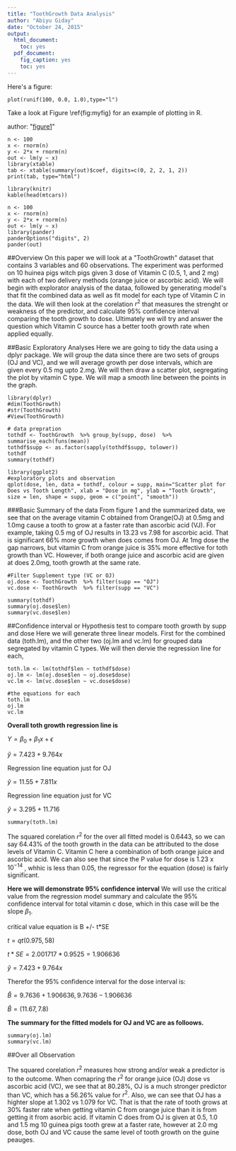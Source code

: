 ```yaml
---
title: "ToothGrowth Data Analysis"
author: "Abiyu Giday"
date: "October 24, 2015"
output:
  html_document:
    toc: yes
  pdf_document:
    fig_caption: yes
    toc: yes
---
```


Here's a figure: 
```{r figs, echo=FALSE, fig.width=4,fig.height=3, fig.cap="\\label{fig:myfig}plotting example"}
plot(runif(100, 0.0, 1.0),type="l")
```

Take a look at Figure \ref{fig:myfig} for an example of plotting in R.


author: "[figure1](figure1)"

```{r xtable, results="asis"}
n <- 100
x <- rnorm(n)
y <- 2*x + rnorm(n)
out <- lm(y ~ x)
library(xtable)
tab <- xtable(summary(out)$coef, digits=c(0, 2, 2, 1, 2))
print(tab, type="html")
```

```{r kable, echo=FALSE}
library(knitr)
kable(head(mtcars))
```

```{r pander}
n <- 100
x <- rnorm(n)
y <- 2*x + rnorm(n)
out <- lm(y ~ x)
library(pander)
panderOptions("digits", 2)
pander(out)
```
##Overview
On this paper we will look at a "ToothGrowth" dataset that contains 3 variables and 60 observations. The experiment was performed on 10 huinea pigs witch pigs given 3 dose of Vitamin C (0.5, 1, and 2 mg) with each of two delivery methods (orange juice or ascorbic acid). We will begin with explorator analysis of the dataa, followed by generating model's that fit the combined data as well as fit model for each type of Vitamin C in the data. We will then look at the corelation $r^2$ that measures the strenght or weakness of the predictor, and calculate  95% confidence interval comparing the tooth growth to dose. Ultimately we will try and answer the question which Vitamin C source has a better tooth growth rate when applied equally.
 
##Basic Exploratory Analyses
Here we are going to tidy the data using a dplyr package. We will group the data since there are two sets of groups (OJ and VC), and we will average growth per dose intervals, which are given every 0.5 mg upto 2.mg. We will then draw a scatter plot, segregating the plot by vitamin C type. We will map a smooth line between the points in the graph.

```{r,warning=FALSE, message=FALSE }
library(dplyr)
#dim(ToothGrowth)
#str(ToothGrowth)
#View(ToothGrowth)
 
# data prepration
tothdf <- ToothGrowth  %>% group_by(supp, dose)  %>% summarise_each(funs(mean))
tothdf$supp <- as.factor(sapply(tothdf$supp, tolower))
tothdf
summary(tothdf)
```

```{r, figure1, warning=FALSE, message=FALSE}
library(ggplot2)
#exploratory plots and observation
qplot(dose, len, data = tothdf, colour = supp, main="Scatter plot for Does vs Tooth Length", xlab = "Dose in mg", ylab = "Tooth Growth", size = len, shape = supp, geom = c("point", "smooth"))
 ```

###Basic Summary of the data
From figure 1 and the summarized data, we see that on the average vitamin C obtained from Orange(OJ) at 0.5mg and 1.0mg cause a tooth to grow at a faster rate than ascorbic acid (VJ). For example, taking 0.5 mg of OJ results in 13.23 vs 7.98 for ascorbic acid. That is significant 66% more growth when does comes from OJ. At 1mg dose the gap narrows, but vitamin C from orange juice is 35% more effective for toth growth than VC. However, if both orange juice and ascorbic acid are given at does 2.0mg, tooth growth at the same rate.


```{r, echo=FALSE, warning=FALSE, message=FALSE}
#Filter Supplement type (VC or OJ)
oj.dose <- ToothGrowth  %>% filter(supp == "OJ")
vc.dose <- ToothGrowth  %>% filter(supp == "VC")

summary(tothdf)
summary(oj.dose$len)
summary(vc.dose$len)
```

##Confidence interval or Hypothesis test to compare tooth growth by supp and dose
Here we will generate three linear models. First for the combined data (toth.lm), and the other two (oj.lm and vc.lm) for grouped data segregated by vitamin C types. We will then dervie the regression line for each, 

```{r, echo=FALSE, warning=FALSE, message=FALSE}
toth.lm <- lm(tothdf$len ~ tothdf$dose)
oj.lm <- lm(oj.dose$len ~ oj.dose$dose)
vc.lm <- lm(vc.dose$len ~ vc.dose$dose)

#the equations for each
toth.lm
oj.lm
vc.lm
```

**Overall toth growth regression line is**

$Y = \beta_0 + \beta_1 x + \epsilon$

$\hat{y} = 7.423 + 9.764 x$
 
Regression line equation just for OJ

$\hat{y} = 11.55 + 7.811 x$

Regression line equation just for VC

$\hat{y} = 3.295 + 11.716$ 

```{r, warning=FALSE, message=FALSE}
summary(toth.lm)
```

The squared corelation $r^2$ for the over all fitted model is 0.6443, so we can say 64.43% of the tooth growth in the data can be attributed to the dose levels of Vitamin C. Vitamin C here a combination of both orange juice and ascorbic acid. We can also see that since the P value for dose is  1.23 x $10^{-14}$ , whhic is less than 0.05, the regressor for the equation (dose) is fairly significant. 

**Here we will demonstrate 95% confidence interval** 
We will use the critical value from the regression model summary and calculate the 95% confidence interval for total vitamin c dose, which in this case will be the slope $\beta_1$.

critical value equation is B +/- t*SE

$t = qt(0.975, 58)$

$t*SE = 2.001717 * 0.9525 = 1.906636$

$\hat{y} = 7.423 + 9.764 x$

Therefor the 95% confidence interval for the dose interval is:  

$\hat{B} = 9.7636 + 1.906636,  9.7636 - 1.906636$ 

$\hat{B} = (11.67, 7.8)$


**The summary for the fitted models for OJ and VC are as folloows.** 
```{r, warning=FALSE, message=FALSE}
summary(oj.lm)
summary(vc.lm)
```

##Over all Observation

The squared corelation $r^2$ measures how strong and/or weak a predictor is to the outcome. When comapring the $r^2$ for orange juice (OJ) dose vs ascorbic acid (VC), we see that at 80.28%, OJ is a much stronger predictor than VC, which has a 56.26% value for $r^2$.  Also, we can see that OJ has a highter slope at 1.302 vs 1.079 for VC. That is that the rate of tooth grows at 30% faster rate when getting vitamin C from orange juice than it is from getting it from asorbic acid. If vitamin C does from OJ is given at 0.5, 1.0 and 1.5 mg 10 guinea pigs tooth grew at a faster rate, however at 2.0 mg dose, both OJ and VC cause the same level of tooth growth on the guine peauges. 


